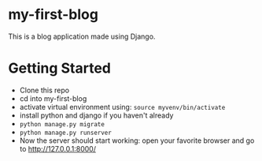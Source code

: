 # my-first-blog

This is a blog application made using Django.

# Getting Started
* Clone this repo
* cd into my-first-blog
* activate virtual environment using: ```source myvenv/bin/activate```
* install python and django if you haven't already
* ```python manage.py migrate```
* ```python manage.py runserver```
* Now the server should start working: open your favorite browser and go to http://127.0.0.1:8000/
